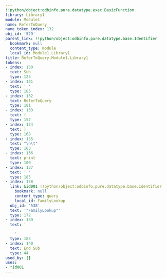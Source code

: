 ```yaml
---
!!python/object:odbinfo.pure.datatype.exec.BasicFunction
library: Library1
module: Module1
name: ReferToQuery
name_token_index: 132
obj_id: '529'
parent_link: !!python/object:odbinfo.pure.datatype.base.Identifier
  bookmark: null
  content_type: module
  local_id: Module1.Library1
title: ReferToQuery.Module1.Library1
tokens:
- index: 130
  text: Sub
  type: 125
- index: 131
  text: ' '
  type: 185
- index: 132
  text: ReferToQuery
  type: 181
- index: 133
  text: (
  type: 157
- index: 134
  text: )
  type: 168
- index: 135
  text: "\n\t"
  type: 183
- index: 136
  text: print
  type: 100
- index: 137
  text: ' '
  type: 185
- index: 138
  link: &id001 !!python/object:odbinfo.pure.datatype.base.Identifier
    bookmark: null
    content_type: query
    local_id: FamilyLookup
  obj_id: '538'
  text: '"FamilyLookup"'
  type: 172
- index: 139
  text: '

    '
  type: 183
- index: 140
  text: End Sub
  type: 44
used_by: []
uses:
- *id001
---
```

